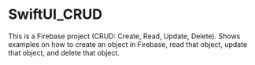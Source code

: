 # SwiftUI_CRUD

This is a Firebase project (CRUD: Create, Read, Update, Delete).
 Shows examples on how to create an object in Firebase, read that object, update that object, and delete that object.
